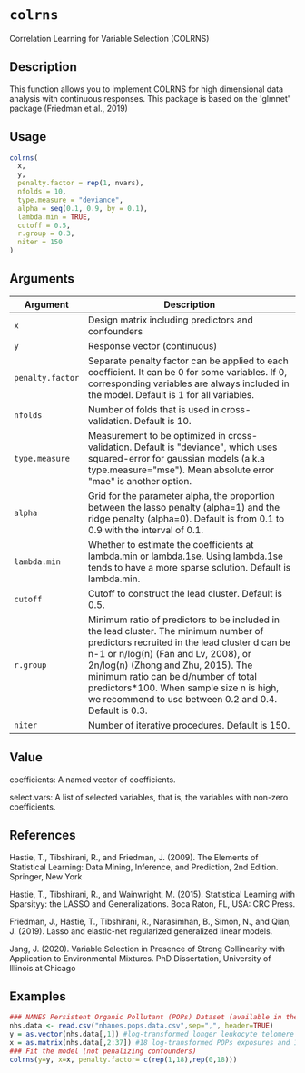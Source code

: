 # `colrns`

Correlation Learning for Variable Selection (COLRNS)


## Description

This function allows you to implement COLRNS for high dimensional data analysis with continuous responses.
 This package is based on the 'glmnet' package (Friedman et al., 2019)


## Usage

```r
colrns(
  x,
  y,
  penalty.factor = rep(1, nvars),
  nfolds = 10,
  type.measure = "deviance",
  alpha = seq(0.1, 0.9, by = 0.1),
  lambda.min = TRUE,
  cutoff = 0.5,
  r.group = 0.3,
  niter = 150
)
```


## Arguments

Argument      |Description
------------- |----------------
`x`     |     Design matrix including predictors and confounders
`y`     |     Response vector (continuous)
`penalty.factor`     |     Separate penalty factor can be applied to each coefficient. It can be 0 for some variables. If 0, corresponding variables are always included in the model. Default is 1 for all variables.
`nfolds`     |     Number of folds that is used in cross-validation. Default is 10.
`type.measure`     |     Measurement to be optimized in cross-validation. Default is "deviance", which uses squared-error for gaussian models (a.k.a type.measure="mse"). Mean absolute error "mae" is another option.
`alpha`     |     Grid for the parameter alpha, the proportion between the lasso penalty (alpha=1) and the ridge penalty (alpha=0). Default is from 0.1 to 0.9 with the interval of 0.1.
`lambda.min`     |     Whether to estimate the coefficients at lambda.min or lambda.1se. Using lambda.1se tends to have a more sparse solution. Default is lambda.min.
`cutoff`     |     Cutoff to construct the lead cluster. Default is 0.5.
`r.group`     |     Minimum ratio of predictors to be included in the lead cluster. The minimum number of predictors recruited in the lead cluster d can be n-1 or n/log(n) (Fan and Lv, 2008), or 2n/log(n) (Zhong and Zhu, 2015). The minimum ratio can be d/number of total predictors*100. When sample size n is high, we recommend to use between 0.2 and 0.4. Default is 0.3.
`niter`     |     Number of iterative procedures. Default is 150.


## Value

coefficients: A named vector of coefficients.
 
 select.vars: A list of selected variables, that is, the variables with non-zero coefficients.


## References

Hastie, T., Tibshirani, R., and Friedman, J. (2009). The Elements of Statistical Learning: Data Mining, Inference, and Prediction, 2nd Edition. Springer, New York
 
 Hastie, T., Tibshirani, R., and Wainwright, M. (2015). Statistical Learning with Sparsityy: the LASSO and Generalizations. Boca Raton, FL, USA: CRC Press.
 
 Friedman, J., Hastie, T., Tibshirani, R., Narasimhan, B., Simon, N., and Qian, J. (2019). Lasso and elastic-net regularized generalized linear models.
 
 Jang, J. (2020). Variable Selection in Presence of Strong Collinearity with Application to Environmental Mixtures. PhD Dissertation, University of Illinois at Chicago


## Examples

```r
### NANES Persistent Organic Pollutant (POPs) Dataset (available in the github 'colrns' repository)
nhs.data <- read.csv("nhanes.pops.data.csv",sep=",", header=TRUE)
y = as.vector(nhs.data[,1]) #log-transformed longer leukocyte telomere length
x = as.matrix(nhs.data[,2:37]) #18 log-transformed POPs exposures and 18 confounders
### Fit the model (not penalizing confounders)
colrns(y=y, x=x, penalty.factor= c(rep(1,18),rep(0,18)))
```


